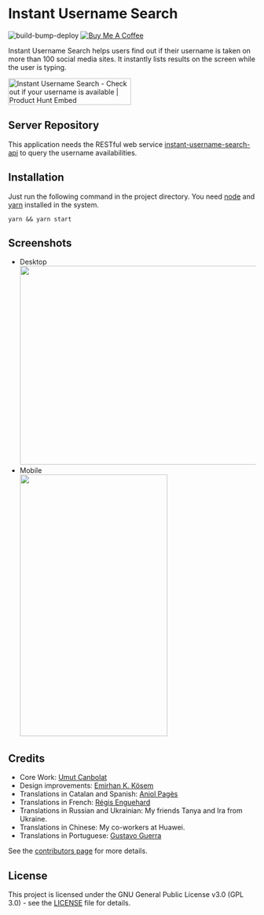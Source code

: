 # Instant Username Search

![build-bump-deploy](https://github.com/instant-username-search/instant-username-search/workflows/build-bump-deploy/badge.svg?branch=master&event=push)
<a href="https://www.buymeacoffee.com/1ulP4IGFm" target="_blank"><img src="https://www.buymeacoffee.com/assets/img/custom_images/orange_img.png" height="30" alt="Buy Me A Coffee" style="height: auto !important;width: auto !important;" ></a>

Instant Username Search helps users find out if their username is taken on more than 100 social media sites. It instantly lists results on the screen while the user is typing.

<a href="https://www.producthunt.com/posts/instant-username-search?utm_source=badge-top-post-badge&utm_medium=badge&utm_souce=badge-instant-username-search" target="_blank"><img src="https://api.producthunt.com/widgets/embed-image/v1/top-post-badge.svg?post_id=151501&theme=light&period=daily" alt="Instant Username Search - Check out if your username is available | Product Hunt Embed" style="width: 250px; height: 54px;" width="250px" height="54px" /></a>

## Server Repository

This application needs the RESTful web service [instant-username-search-api](https://github.com/instant-username-search/instant-username-search-api) to query the username availabilities.

## Installation

Just run the following command in the project directory. You need [node](nodejs.org) and [yarn](https://yarnpkg.com/) installed in the system.

```shell
yarn && yarn start
```

## Screenshots

- Desktop <br> <img src="https://user-images.githubusercontent.com/10065235/52743024-24565080-2fea-11e9-8d96-0c38603c4621.png" width="720" height="405"> <br>
- Mobile <br> <img src="https://user-images.githubusercontent.com/10065235/52743025-24eee700-2fea-11e9-8834-09831c8a8a17.png" width="300" height="533"> <br>

## Credits

- Core Work: [Umut Canbolat](https://github.com/umutcanbolat)
- Design improvements: [Emirhan K. Kösem](https://github.com/KemalEmirhan)
- Translations in Catalan and Spanish: [Aniol Pagès](https://github.com/aniolpages)
- Translations in French: [Régis Enguehard](https://github.com/regisenguehard)
- Translations in Russian and Ukrainian: My friends Tanya and Ira from Ukraine.
- Translations in Chinese: My co-workers at Huawei.
- Translations in Portuguese: [Gustavo Guerra](https://github.com/GGustavoGuerra)

See the [contributors page](https://github.com/umutcanbolat/instant-username-search/graphs/contributors) for more details.

## License

This project is licensed under the GNU General Public License v3.0 (GPL 3.0) - see the [LICENSE](LICENSE) file for details.

